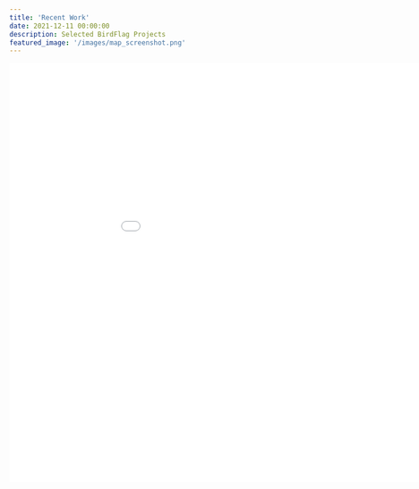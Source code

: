 ```yaml
---
title: 'Recent Work'
date: 2021-12-11 00:00:00
description: Selected BirdFlag Projects
featured_image: '/images/map_screenshot.png'
---
```



<div class="gallery" data-columns="1">
	
<iframe width="1000" height="750" frameborder="0" scrolling="no" src="/map/map.html"></iframe>

</div>